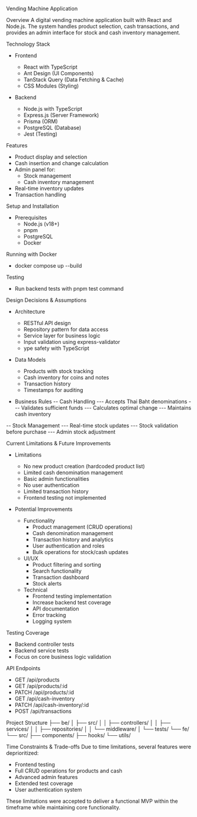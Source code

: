 Vending Machine Application

Overview
A digital vending machine application built with React and Node.js. The system handles product selection, cash transactions, and provides an admin interface for stock and cash inventory management.

Technology Stack
- Frontend
    - React with TypeScript
    - Ant Design (UI Components)
    - TanStack Query (Data Fetching & Cache)
    - CSS Modules (Styling)

- Backend
    - Node.js with TypeScript
    - Express.js (Server Framework)
    - Prisma (ORM)
    - PostgreSQL (Database)
    - Jest (Testing)

Features

- Product display and selection
- Cash insertion and change calculation
- Admin panel for:
    - Stock management
    - Cash inventory management
- Real-time inventory updates
- Transaction handling

Setup and Installation
- Prerequisites
    - Node.js (v18+)
    - pnpm
    - PostgreSQL
    - Docker

Running with Docker
- docker compose up --build

Testing
- Run backend tests with pnpm test command

Design Decisions & Assumptions
- Architecture
    - RESTful API design
    - Repository pattern for data access
    - Service layer for business logic
    - Input validation using express-validator
    - ype safety with TypeScript

- Data Models
    - Products with stock tracking
    - Cash inventory for coins and notes
    - Transaction history
    - Timestamps for auditing

- Business Rules
-- Cash Handling
--- Accepts Thai Baht denominations
--- Validates sufficient funds
--- Calculates optimal change
--- Maintains cash inventory

-- Stock Management
--- Real-time stock updates
--- Stock validation before purchase
--- Admin stock adjustment

Current Limitations & Future Improvements

- Limitations
    - No new product creation (hardcoded product list)
    - Limited cash denomination management
    - Basic admin functionalities
    - No user authentication
    - Limited transaction history
    - Frontend testing not implemented

- Potential Improvements
    - Functionality
      - Product management (CRUD operations)
      - Cash denomination management
      - Transaction history and analytics
      - User authentication and roles
      - Bulk operations for stock/cash updates
    - UI/UX
      - Product filtering and sorting
      - Search functionality
      - Transaction dashboard
      - Stock alerts
    - Technical
      - Frontend testing implementation
      - Increase backend test coverage
      - API documentation
      - Error tracking
      - Logging system

Testing Coverage

- Backend controller tests
- Backend service tests
- Focus on core business logic validation

API Endpoints
- GET    /api/products
- GET    /api/products/:id
- PATCH  /api/products/:id
- GET    /api/cash-inventory
- PATCH  /api/cash-inventory/:id
- POST   /api/transactions

Project Structure
├── be/
│   ├── src/
│   │   ├── controllers/
│   │   ├── services/
│   │   ├── repositories/
│   │   └── middleware/
│   └── tests/
└── fe/
    └── src/
        ├── components/
        ├── hooks/
        └── utils/

Time Constraints & Trade-offs
Due to time limitations, several features were deprioritized:
- Frontend testing
- Full CRUD operations for products and cash
- Advanced admin features
- Extended test coverage
- User authentication system

These limitations were accepted to deliver a functional MVP within the timeframe while maintaining core functionality.
